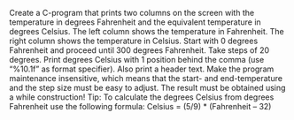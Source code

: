 Create a C-program that prints two columns on the screen with the temperature in degrees Fahrenheit and the equivalent temperature in degrees Celsius. The left column shows the temperature in Fahrenheit. The right column shows the temperature in Celsius. Start with 0 degrees Fahrenheit and proceed until 300 degrees Fahrenheit. Take steps of 20 degrees. Print degrees Celsius with 1 position behind the comma (use “%10.1f” as format specifier). Also print a header text. Make the program maintenance insensitive, which means that the start- and end-temperature and the step size must be easy to adjust. The result must be obtained using a while construction! Tip: To calculate the degrees Celsius from degrees Fahrenheit use the following formula: Celsius = (5/9) * (Fahrenheit – 32)